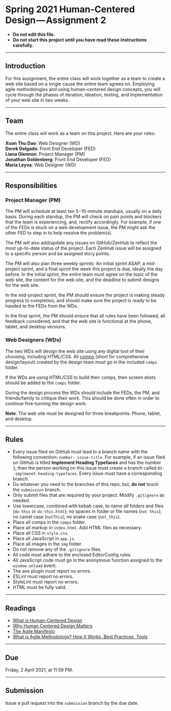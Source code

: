 # Spring 2021 Human-Centered Design — Assignment 2

* **Do not edit this file.**  
* **Do not start this project until you have read these instructions carefully.**

---

## Introduction
For this assignment, the entire class will work together as a team to create a web site based on a single cause the entire team agrees on. Employing agile methodologies and using human-centered design concepts, you will cycle through the phases of iteration, ideation, testing, and implementation of your web site in two weeks.

---

## Team
The entire class will work as a team on this project. Here are your roles:

**Xuan Thu Dao**: Web Designer (WD)  
**Derek Delgado**: Front End Developer (FED)  
**Liana Glennon**: Project Manager (PM)  
**Jonathan Goldenberg**: Front End Developer (FED)  
**Maria Leyva**: Web Designer (WD)  

---

## Responsibilities
### Project Manager (PM)
The PM will schedule at least ten 5 – 10-minute standups, usually on a daily basis. During each standup, the PM will check on pain points and blockers that the team is experiencing, and, rectify accordingly. For example, if one of the FEDs is stuck on a web development issue, the PM might ask the other FED to step in to help resolve the problem(s).

The PM will also add/update any issues on GitHub/ZenHub to reflect the most up-to-date status of the project. Each ZenHub issue will be assigned to a specific person and be assigned story points.

The PM will also plan three weekly sprints: An initial sprint ASAP, a mid-project sprint, and a final sprint the week this project is due, ideally the day before. In the initial sprint, the entire team must agree on the topic of the web site, the content for the web site, and the deadline to submit designs for the web site.

In the mid-project sprint, the PM should ensure the project is making steady progress to completion, and should make sure the project is ready to be handed to the FEDs from the WDs.

In the final sprint, the PM should ensure that all rules have been followed, all feedback considered, and that the web site is functional at the phone, tablet, and desktop versions.

### Web Designers (WDs)
The two WDs will design the web site using any digital tool of their choosing, including HTML/CSS. All [comps](https://www.lifewire.com/composite-comp-design-printing-1077995) (short for comprehensive design/layout) created by the design team must go in the included `comps` folder.

If the WDs are using HTML/CSS to build their comps, then screen shots should be added to the `comps` folder.

During the design process the WDs should include the FEDs, the PM, and friends/family to critique their work. This should be done often in order to continue fine-tunning the design work.

**Note**: The web site must be designed for three breakpoints: Phone, tablet, and desktop.

---
## Rules
* Every issue filed on GitHub must lead to a branch name with the following convention: `number--issue-title`. For example, if an issue filed on GitHub is titled **Implement Heading Typefaces** and has the number `3`, then the person working on this issue must create a branch called `03--implmenet-heading-typefaces`. Every issue must have a corresponding branch.
* Do whatever you need to the branches of this repo, but, **do not** touch the `submission` branch.
* Only submit files that are required by your project. Modify `.gitignore` as needed.
* Use lowercase, combined with kebab case, to name _all_ folders and files (`do-this` or `do-this.html`); no spaces in folder or file names (`not this`); no camel case (`notThis`); no snake case (`not_this`).
* Place all comps in the `comps` folder.
* Place all markup in `index.html`. Add HTML files as necessary.
* Place all CSS in `style.css`.
* Place all JavaScript in `app.js`.
* Place all images in the `img` folder.
* Do not remove any of the `.gitignore` files.
* All code must adhere to the enclosed EditorConfig rules.
* All JavaScript code must go in the anonymous function assigned to the `window.onload` event.
* The axe plugin must report no errors.
* ESLint must report no errors.
* StyleLint must report no errors.
* HTML must be fully valid.

---

## Readings
* [What is Human-Centered Design](https://medium.com/dc-design/what-is-human-centered-design-6711c09e2779)
* [Why Human Centered Design Matters](https://www.wired.com/insights/2013/12/human-centered-design-matters/)
* [The Agile Manifesto](http://agilemanifesto.org/)
* [What is Agile Methodology? How It Works, Best Practices, Tools](https://stackify.com/agile-methodology/)

---

## Due
Friday, 2 April 2021, at 11:59 PM.

---

## Submission
Issue a pull request into the `submission` branch by the due date.
